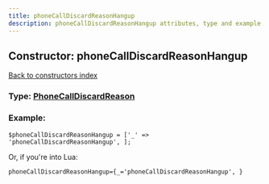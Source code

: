 ```yaml
---
title: phoneCallDiscardReasonHangup
description: phoneCallDiscardReasonHangup attributes, type and example
---
```

## Constructor: phoneCallDiscardReasonHangup  
[Back to constructors index](index.md)






### Type: [PhoneCallDiscardReason](../types/PhoneCallDiscardReason.md)


### Example:

```
$phoneCallDiscardReasonHangup = ['_' => 'phoneCallDiscardReasonHangup', ];
```  

Or, if you're into Lua:  


```
phoneCallDiscardReasonHangup={_='phoneCallDiscardReasonHangup', }

```


